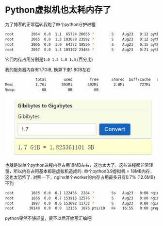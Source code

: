 # Python虚拟机也太耗内存了

为了博客的正常运转我跑了四个python守护进程

```bash
root        2064  0.0  1.1  65724 20056 ?        S    Aug23   0:12 python3 -u scripts/update_html.py
root        2065  0.0  1.3 103028 23592 ?        S    Aug23   0:12 python3 -u md/convert.py
root        2066  0.0  1.0  64372 18556 ?        S    Aug23   0:15 python3 -u scripts/doc_html.py
root        2067  0.0  1.3 103192 23464 ?        S    Aug23   0:21 python3 -u docs/md/convert_doc.py
```

它们内存占用分别是`1.0 1.3 1.0 1.3` (百分比)

我的服务器内存有1.7GiB, 换算下来1.8GB左右

```bash
              total        used        free      shared  buff/cache   available
Mem:          1.7Gi       593Mi       392Mi       2.0Mi       727Mi       971Mi
Swap:            0B          0B          0B
```

![](/images/Snipaste_2023-08-24_16-51-53.png)

也就是说单个python进程内存占用18MB左右，这也太大了。这些进程都非常轻量，所以内存占用基本都是虚拟机造成的. 单个python3.9虚拟机 = 18MB内存，这也太恐怖了. 对照一下，nginx单个worker的内存占用最多只有0.7% (12.6MB) 不到

```bash
root        1885  0.0  0.1 122456  2284 ?        Ss   Aug23   0:00 nginx: master process nginx
root        1886  0.0  0.7 153916 12576 ?        S    Aug23   0:00 nginx: worker process
root        1887  0.0  0.6 153692 11732 ?        S    Aug23   0:00 nginx: worker process
root       30148  0.0  0.0  12136  1076 pts/10   R+   16:55   0:00 grep --color=auto nginx
```

python果然不够轻量，要不以后开始写汇编吧!
